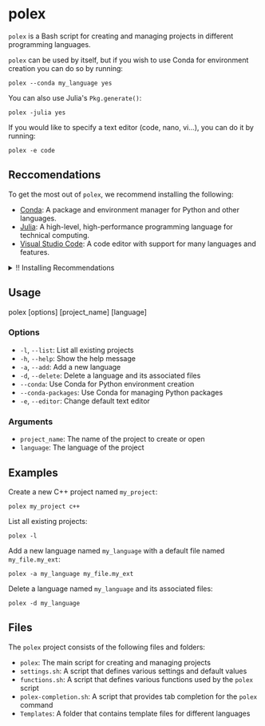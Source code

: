 # polex

`polex` is a Bash script for creating and managing projects in different programming languages.

`polex` can be used by itself, but if you wish to use Conda for environment creation you can do so by running:
```
polex --conda my_language yes
```
You can also use Julia's `Pkg.generate()`:

```
polex -julia yes
```

If you would like to specify a text editor (code, nano, vi...), you can do it by running:

```
polex -e code
```

## Reccomendations

To get the most out of `polex`, we recommend installing the following:

- [Conda](https://docs.conda.io/en/latest/miniconda.html): A package and environment manager for Python and other languages.
- [Julia](https://julialang.org/downloads/): A high-level, high-performance programming language for technical computing.
- [Visual Studio Code](https://code.visualstudio.com/): A code editor with support for many languages and features.

<details><summary>!! Installing Recommendations</summary>
<p>

You can download Miniconda by running the following commands:

```
mkdir -p ~/miniconda3
wget https://repo.anaconda.com/miniconda/Miniconda3-latest-Linux-x86_64.sh -O ~/miniconda3/miniconda.sh
bash ~/miniconda3/miniconda.sh -b -u -p ~/miniconda3
rm -rf ~/miniconda3/miniconda.sh
~/miniconda3/bin/conda init bash
```
It also works if you use a different conda distribution!

You can download Julia by running:
```
wget https://julialang-s3.julialang.org/bin/linux/x64/1.9/julia-1.9.0-linux-x86_64.tar.gz
tar zxvf julia-1.9.0-linux-x86_64.tar.gz
```

After installing Julia you also need to add its binary directory to your system `PATH`:

```
export PATH="$PATH:/path/to/<Julia directory>/bin"
```

Alternatively, you can simplify the installation of Julia by running:

```
sudo apt-get install julia
```

You can Install VSCode by running:
```
sudo apt-get install code
```

</p>
</details>


## Usage

polex [options] [project_name] [language]


### Options

- `-l`, `--list`: List all existing projects
- `-h`, `--help`: Show the help message
- `-a`, `--add`: Add a new language
- `-d`, `--delete`: Delete a language and its associated files
- `--conda`: Use Conda for Python environment creation
- `--conda-packages`: Use Conda for managing Python packages
- `-e`, `--editor`: Change default text editor

### Arguments

- `project_name`: The name of the project to create or open
- `language`: The language of the project

## Examples

Create a new C++ project named `my_project`:

```
polex my_project c++
```

List all existing projects:
```
polex -l
```
Add a new language named `my_language` with a default file named `my_file.my_ext`:
```
polex -a my_language my_file.my_ext
```

Delete a language named `my_language` and its associated files:
```
polex -d my_language
```

## Files

The `polex` project consists of the following files and folders:

- `polex`: The main script for creating and managing projects
- `settings.sh`: A script that defines various settings and default values
- `functions.sh`: A script that defines various functions used by the `polex` script
- `polex-completion.sh`: A script that provides tab completion for the `polex` command
- `Templates`: A folder that contains template files for different languages
